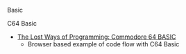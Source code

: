 Basic

C64 Basic
* [The Lost Ways of Programming: Commodore 64 BASIC](http://tomasp.net/commodore64/)
    * Browser based example of code flow with C64 Basic
